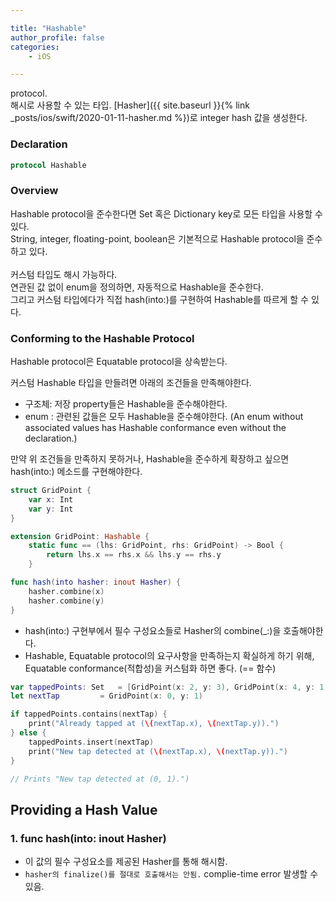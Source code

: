 ```yaml
--- 

title: "Hashable"
author_profile: false
categories:
    - iOS

---
```

protocol.  
해시로 사용할 수 있는 타입.
[Hasher]({{ site.baseurl }}{% link _posts/ios/swift/2020-01-11-hasher.md %})로 integer hash 값을 생성한다.  

### Declaration

``` swift
protocol Hashable
```

### Overview

Hashable protocol을 준수한다면 Set 혹은 Dictionary key로 모든 타입을 사용할 수 있다.  
String, integer, floating-point, boolean은 기본적으로 Hashable protocol을 준수하고 있다.  
<br>
커스텀 타입도 해시 가능하다.  
연관된 값 없이 enum을 정의하면, 자동적으로 Hashable을 준수한다.  
그리고 커스텀 타입에다가 직접 hash(into:)를 구현하여 Hashable를 따르게 할 수 있다.  

### Conforming to the Hashable Protocol

Hashable protocol은 Equatable protocol을 상속받는다. 

커스텀 Hashable 타입을 만들려면 아래의 조건들을 만족해야한다.
* 구조체: 저장 property들은 Hashable을 준수해야한다.
* enum : 관련된 값들은 모두 Hashable을 준수해야한다.  (An enum without associated values has Hashable conformance even without the declaration.)

만약 위 조건들을 만족하지 못하거나, Hashable을 준수하게 확장하고 싶으면 hash(into:) 메소드를 구현해야한다.

``` swift
struct GridPoint {
	var x: Int
	var y: Int
}

extension GridPoint: Hashable {
	static func == (lhs: GridPoint, rhs: GridPoint) -> Bool {
		return lhs.x == rhs.x && lhs.y == rhs.y
	}

func hash(into hasher: inout Hasher) {
	hasher.combine(x)
	hasher.combine(y)
}
```

* hash(into:) 구현부에서 필수 구성요소들로 Hasher의 combine(_:)을 호출해야한다.
* Hashable, Equatable protocol의 요구사항을 만족하는지 확실하게 하기 위해, Equatable conformance(적합성)을 커스텀화 하면 좋다. (== 함수)

``` swift
var tappedPoints: Set 	= [GridPoint(x: 2, y: 3), GridPoint(x: 4, y: 1)]
let nextTap 		= GridPoint(x: 0, y: 1)

if tappedPoints.contains(nextTap) {
	print("Already tapped at (\(nextTap.x), \(nextTap.y)).")
} else {
	tappedPoints.insert(nextTap)
	print("New tap detected at (\(nextTap.x), \(nextTap.y)).")
}

// Prints "New tap detected at (0, 1).")
```
## Providing a Hash Value

### 1. func hash(into: inout Hasher)
* 이 값의 필수 구성요소를 제공된 Hasher를 통해 해시함.
* `hasher의 finalize()를 절대로 호출해서는 안됨.` complie-time error 발생할 수 있음.

